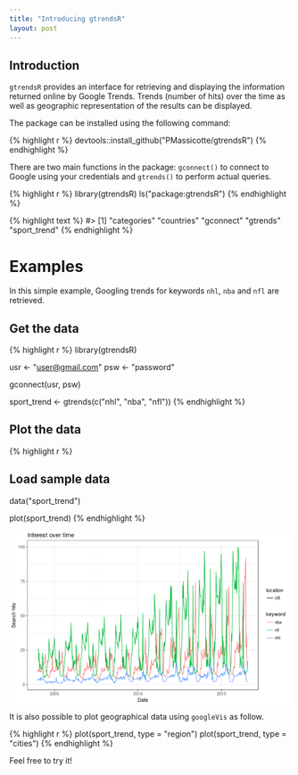 ```yaml
---
title: "Introducing gtrendsR"
layout: post
---
```




## Introduction

`gtrendsR` provides an interface for retrieving and displaying the information returned online by Google Trends. Trends (number of hits) over the time as well as geographic representation of the results can be displayed.

The package can be installed using the following command:


{% highlight r %}
devtools::install_github("PMassicotte/gtrendsR")
{% endhighlight %}

There are two main functions in the package: `gconnect()` to connect to Google using your credentials and `gtrends()` to perform actual queries.


{% highlight r %}
library(gtrendsR)
ls("package:gtrendsR")
{% endhighlight %}



{% highlight text %}
#> [1] "categories"  "countries"   "gconnect"    "gtrends"     "sport_trend"
{% endhighlight %}

# Examples

In this simple example, Googling trends for keywords `nhl`, `nba` and `nfl` are retrieved.

## Get the data


{% highlight r %}
library(gtrendsR)

usr <- "user@gmail.com"
psw <- "password"

gconnect(usr, psw)

sport_trend <- gtrends(c("nhl", "nba", "nfl"))
{% endhighlight %}

## Plot the data


{% highlight r %}
## Load sample data
data("sport_trend")

plot(sport_trend)
{% endhighlight %}

<img src="/assets/Rfig/2015-11-17-gtrendsR/unnamed-chunk-5-1.png" title="plot of chunk unnamed-chunk-5" alt="plot of chunk unnamed-chunk-5" style="display: block; margin: auto;" />

It is also possible to plot geographical data using `googleVis` as follow.


{% highlight r %}
plot(sport_trend, type = "region")
plot(sport_trend, type = "cities")
{% endhighlight %}

Feel free to try it!
